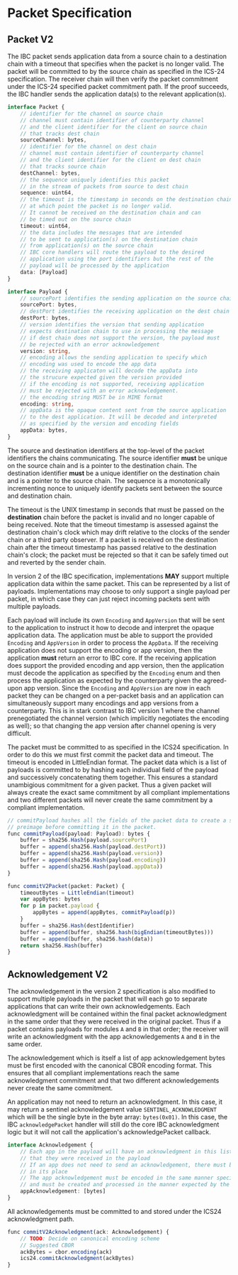 # Packet Specification

## Packet V2

The IBC packet sends application data from a source chain to a destination chain with a timeout that specifies when the packet is no longer valid. The packet will be committed to by the source chain as specified in the ICS-24 specification. The receiver chain will then verify the packet commitment under the ICS-24 specified packet commitment path. If the proof succeeds, the IBC handler sends the application data(s) to the relevant application(s).

```typescript
interface Packet {
    // identifier for the channel on source chain
    // channel must contain identifier of counterparty channel
    // and the client identifier for the client on source chain
    // that tracks dest chain
    sourceChannel: bytes,
    // identifier for the channel on dest chain
    // channel must contain identifier of counterparty channel
    // and the client identifier for the client on dest chain
    // that tracks source chain
    destChannel: bytes,
    // the sequence uniquely identifies this packet
    // in the stream of packets from source to dest chain
    sequence: uint64,
    // the timeout is the timestamp in seconds on the destination chain
    // at which point the packet is no longer valid.
    // It cannot be received on the destination chain and can
    // be timed out on the source chain
    timeout: uint64,
    // the data includes the messages that are intended
    // to be sent to application(s) on the destination chain
    // from application(s) on the source chain
    // IBC core handlers will route the payload to the desired
    // application using the port identifiers but the rest of the
    // payload will be processed by the application
    data: [Payload]
}

interface Payload {
    // sourcePort identifies the sending application on the source chain
    sourcePort: bytes,
    // destPort identifies the receiving application on the dest chain
    destPort: bytes,
    // version identifies the version that sending application
    // expects destination chain to use in processing the message
    // if dest chain does not support the version, the payload must
    // be rejected with an error acknowledgement
    version: string,
    // encoding allows the sending application to specify which
    // encoding was used to encode the app data
    // the receiving applicaton will decode the appData into
    // the strucure expected given the version provided
    // if the encoding is not supported, receiving application
    // must be rejected with an error acknowledgement.
    // the encoding string MUST be in MIME format
    encoding: string,
    // appData is the opaque content sent from the source application
    // to the dest application. It will be decoded and interpreted
    // as specified by the version and encoding fields
    appData: bytes,
}
```

The source and destination identifiers at the top-level of the packet identifiers the chains communicating. The source identifier **must** be unique on the source chain and is a pointer to the destination chain. The destination identifier **must** be a unique identifier on the destination chain and is a pointer to the source chain. The sequence is a monotonically incrementing nonce to uniquely identify packets sent between the source and destination chain.

The timeout is the UNIX timestamp in seconds that must be passed on the **destination** chain before the packet is invalid and no longer capable of being received. Note that the timeout timestamp is assessed against the destination chain's clock which may drift relative to the clocks of the sender chain or a third party observer. If a packet is received on the destination chain after the timeout timestamp has passed relative to the destination chain's clock; the packet must be rejected so that it can be safely timed out and reverted by the sender chain.

In version 2 of the IBC specification, implementations **MAY** support multiple application data within the same packet. This can be represented by a list of payloads. Implementations may choose to only support a single payload per packet, in which case they can just reject incoming packets sent with multiple payloads.

Each payload will include its own `Encoding` and `AppVersion` that will be sent to the application to instruct it how to decode and interpret the opaque application data. The application must be able to support the provided `Encoding` and `AppVersion` in order to process the `AppData`. If the receiving application does not support the encoding or app version, then the application **must** return an error to IBC core. If the receiving application does support the provided encoding and app version, then the application must decode the application as specified by the `Encoding` enum and then process the application as expected by the counterparty given the agreed-upon app version. Since the `Encoding` and `AppVersion` are now in each packet they can be changed on a per-packet basis and an application can simultaneously support many encodings and app versions from a counterparty. This is in stark contrast to IBC version 1 where the channel prenegotiated the channel version (which implicitly negotiates the encoding as well); so that changing the app version after channel opening is very difficult.

The packet must be committed to as specified in the ICS24 specification. In order to do this we must first commit the packet data and timeout. The timeout is encoded in LittleEndian format. The packet data which is a list of payloads is committed to by hashing each individual field of the payload and successively concatenating them together. This ensures a standard unambigious commitment for a given packet. Thus a given packet will always create the exact same commitment by all compliant implementations and two different packets will never create the same commitment by a compliant implementation.

```typescript
// commitPayload hashes all the fields of the packet data to create a standard size
// preimage before committing it in the packet.
func commitPayload(payload: Payload): bytes {
    buffer = sha256.Hash(payload.sourcePort)
    buffer = append(sha256.Hash(payload.destPort))
    buffer = append(sha256.Hash(payload.version))
    buffer = append(sha256.Hash(payload.encoding))
    buffer = append(sha256.Hash(payload.appData))
}

func commitV2Packet(packet: Packet) {
    timeoutBytes = LittleEndian(timeout)
    var appBytes: bytes
    for p in packet.payload {
        appBytes = append(appBytes, commitPayload(p))
    }
    buffer = sha256.Hash(destIdentifier)
    buffer = append(buffer, sha256.hash(bigEndian(timeoutBytes)))
    buffer = append(buffer, sha256.hash(data))
    return sha256.Hash(buffer)
}
```

## Acknowledgement V2

The acknowledgement in the version 2 specification is also modified to support multiple payloads in the packet that will each go to separate applications that can write their own acknowledgements. Each acknowledgment will be contained within the final packet acknowledgment in the same order that they were received in the original packet. Thus if a packet contains payloads for modules `A` and `B` in that order; the receiver will write an acknowledgment with the app acknowledgements `A` and `B` in the same order.

The acknowledgement which is itself a list of app acknowledgement bytes must be first encoded with the canonical CBOR encoding format. This ensures that all compliant implementations reach the same acknowledgment commitment and that two different acknowledgements never create the same commitment.

An application may not need to return an acknowledgment. In this case, it may return a sentinel acknowledgement value `SENTINEL_ACKNOWLEDGMENT` which will be the single byte in the byte array: `bytes(0x01)`. In this case, the IBC `acknowledgePacket` handler will still do the core IBC acknowledgment logic but it will not call the application's acknowledgePacket callback.

```typescript
interface Acknowledgement {
    // Each app in the payload will have an acknowledgment in this list in the same order
    // that they were received in the payload
    // If an app does not need to send an acknowledgement, there must be a SENTINEL_ACKNOWLEDGEMENT
    // in its place
    // The app acknowledgement must be encoded in the same manner specified in the payload it received
    // and must be created and processed in the manner expected by the version specified in the payload.
    appAcknowledgement: [bytes]
}
```

All acknowledgements must be committed to and stored under the ICS24 acknowledgment path.

```typescript
func commitV2Acknowledgment(ack: Acknowledgement) {
    // TODO: Decide on canonical encoding scheme
    // Suggested CBOR
    ackBytes = cbor.encoding(ack)
    ics24.commitAcknowledgment(ackBytes)
}
```

